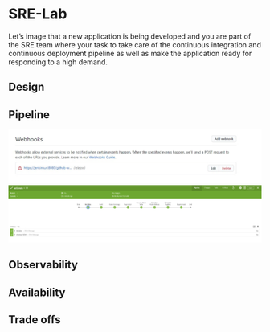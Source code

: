 # SRE-Lab

Let’s image that a new application is being developed and you are part of the SRE team where your task to take care of the continuous integration and continuous deployment pipeline as well as make the application ready for responding to a high demand.

## Design



## Pipeline
![](img/Webhook%20Config.jpeg)
![](/img/Jenkins%20Build.png)

## Observability

## Availability

## Trade offs 

